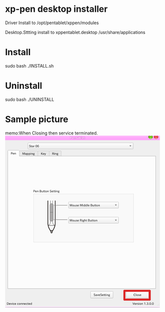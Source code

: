 # xp-pen desktop installer 

Driver
Install to /opt/pentablet/xppen/modules

Desktop.Sttting
install to xppentablet.desktop  /usr/share/applications

# Install
sudo bash ./INSTALL.sh

# Uninstall
sudo bash ./UNINSTALL

# Sample picture
memo:When Closing then service terminated. 
![XP-PEN Driver](https://github.com/megamuteki/images/blob/master/xppendriver/xppendriver01.png)

